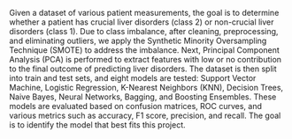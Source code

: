 Given a dataset of various patient measurements, the goal is to determine whether a patient has crucial liver disorders (class 2) or non-crucial liver disorders (class 1). Due to class imbalance, after cleaning, preprocessing, and eliminating outliers, we apply the 
Synthetic Minority Oversampling Technique (SMOTE) to address the imbalance. Next, Principal Component Analysis (PCA) is performed to extract features with low or no contribution to the final outcome of predicting liver disorders.
The dataset is then split into train and test sets, and eight models are tested: Support Vector Machine, Logistic Regression, K-Nearest Neighbors (KNN), Decision Trees, Naive Bayes, Neural Networks, Bagging, and Boosting Ensembles. These models are evaluated based on
confusion matrices, ROC curves, and various metrics such as accuracy, F1 score, precision, and recall. The goal is to identify the model that best fits this project.
